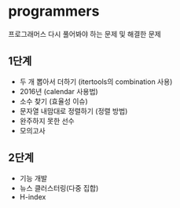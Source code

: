 # programmers
프로그래머스 다시 풀어봐야 하는 문제 및 해결한 문제

## 1단계
- 두 개 뽑아서 더하기 (itertools의 combination 사용)
- 2016년   (calendar 사용법)
- 소수 찾기 (효율성 이슈)
- 문자열 내맘대로 정렬하기 (정렬 방법)
- 완주하지 못한 선수
- 모의고사

## 2단계
- 기능 개발
- 뉴스 클러스터링(다중 집합)
- H-index
